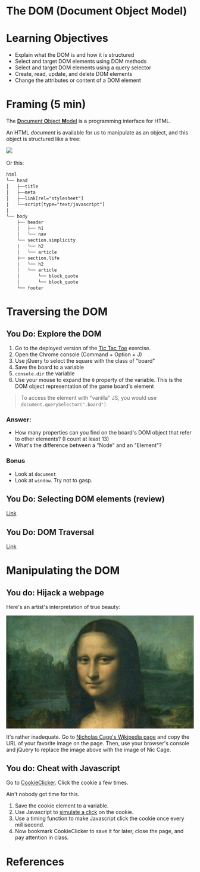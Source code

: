 # The DOM (Document Object Model)

# Learning Objectives

- Explain what the DOM is and how it is structured
- Select and target DOM elements using DOM methods
- Select and target DOM elements using a query selector
- Create, read, update, and delete DOM elements
- Change the attributes or content of a DOM element

# Framing (5 min)

The [**D**ocument **O**bject **M**odel](https://developer.mozilla.org/en-US/docs/Web/API/Document_Object_Model/Introduction) is a programming interface for HTML.

An HTML *document* is available for us to manipulate as an object, and this object is structured like a tree:

![](http://www.tuxradar.com/files/LXF118.tut_grease.diagram.png)

Or this:

```text
html
└── head
│   ├──title
│   ├──meta
│   ├──link[rel="stylesheet"]
|   └──script[type="text/javascript"]
|
└── body
    ├── header
    │   ├── h1
    │   └── nav
    └── section.simplicity
    |   └── h2
    │   └── article
    ├── section.life
    |   └── h2
    │   └── article
    │       └── block_quote
    │       └── block_quote
    └── footer
```

# Traversing the DOM

## You Do: Explore the DOM

1. Go to the deployed version of the [Tic Tac Toe](http://ga-wdi-exercises.github.io/tic_tac_toe/) exercise.
2. Open the Chrome console (Command + Option + J)
3. Use jQuery to select the square with the class of "board"
4. Save the board to a variable
5. `console.dir` the variable
6. Use your mouse to expand the `0` property of the variable. This is the DOM object representation of the game board's element

> To access the element with "vanilla" JS, you would use `document.querySelector(".board")`

### Answer:

- How many properties can you find on the board's DOM object that refer to other elements? (I count at least 13)
- What's the difference between a "Node" and an "Element"?

### Bonus

- Look at `document`
- Look at `window`. Try not to gasp.

## You Do: Selecting DOM elements (review)

[Link](https://github.com/ga-wdi-exercises/js-dom-quotes/tree/jquery#part-1)

## You Do: DOM Traversal

[Link](https://github.com/ga-wdi-exercises/js-dom-quotes/tree/jquery#part-2)

# Manipulating the DOM

## You do: Hijack a webpage

Here's an artist's interpretation of true beauty:

<img id="true_beauty" src="mona.jpg" alt="Mona" style="display:block;margin:0 auto;" />

It's rather inadequate. Go to [Nicholas Cage's Wikipedia page](https://en.wikipedia.org/wiki/Nicolas_Cage) and copy the URL of your favorite image on the page. Then, use your browser's console and jQuery to replace the image above with the image of Nic Cage.

## You do: Cheat with Javascript

Go to [CookieClicker](http://orteil.dashnet.org/cookieclicker/). Click the cookie a few times.

Ain't nobody got time for this.

1. Save the cookie element to a variable.
2. Use Javascript to [simulate a click](https://developer.mozilla.org/en-US/docs/Web/API/HTMLElement/click) on the cookie.
3. Use a timing function to make Javascript click the cookie once every millisecond.
4. Now bookmark CookieClicker to save it for later, close the page, and pay attention in class.

# References

<script src="jquery.min.js"></script>